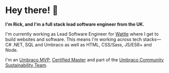 # Hey there! 👋

**I'm Rick, and I'm a full stack lead software engineer from the UK.**

I'm currently working as Lead Software Engineer for [Wattle](https://wearewattle.com/) where I get to build websites and software. This means I'm working across tech stacks—C# .NET, SQL and Umbraco as well as HTML, CSS/Sass, JS/ES6+ and Node.

I'm an [Umbraco MVP](https://umbraco.com/blog/the-umbraco-2023-mvps/), [Certified Master](https://umbraco.com/training/certified-developers/developer/?uid=41360) and part of the [Umbraco Community Sustainability Team](https://umbraco.com/blog/meet-the-new-community-sustainability-team/).
